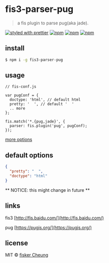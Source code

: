 # fis3-parser-pug

> a fis plugin to parse pug(aka jade).

[![styled with prettier](https://img.shields.io/badge/styled_with-prettier-ff69b4.svg?style=flat-square)](https://github.com/prettier/prettier)
[![npm](https://img.shields.io/npm/v/fis3-parser-pug.svg?style=flat-square)](https://www.npmjs.com/package/fis3-parser-pug)
[![npm](https://img.shields.io/npm/dt/fis3-parser-pug.svg?style=flat-square)](https://www.npmjs.com/package/fis3-parser-pug)
[![npm](https://img.shields.io/npm/dm/fis3-parser-pug.svg?style=flat-square)](https://www.npmjs.com/package/fis3-parser-pug)

## install

```sh
$ npm i -g fis3-parser-pug
```

## usage

```
// fis-conf.js

var pugConf = {
  doctype: 'html', // default html
  pretty: '  ', // default '  '
  .. more
};

fis.match('*.{pug,jade}', {
  parser: fis.plugin('pug', pugConf);
});
```

[more options](https://pugjs.org/api/reference.html)



## default options
```json
{
  "pretty": "  ",
  "doctype": "html"
}
```
** NOTICE: this might change in future **


## links

  fis3 [http://fis.baidu.com/](http://fis.baidu.com/)

  pug [https://pugjs.org/](https://pugjs.org/)


## license
MIT © [fisker Cheung](https://github.com/fisker)
